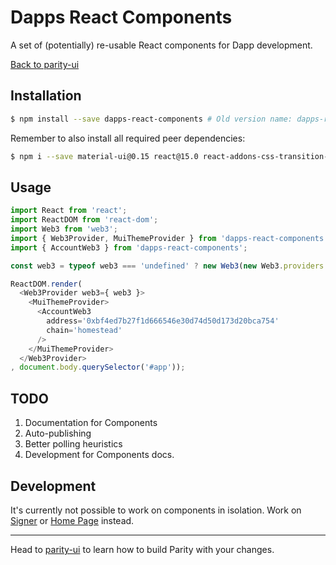 # Dapps React Components

A set of (potentially) re-usable React components for Dapp development.

[Back to parity-ui](../README.md)

## Installation

```bash
$ npm install --save dapps-react-components # Old version name: dapps-react-ui
```

Remember to also install all required peer dependencies:

```bash
$ npm i --save material-ui@0.15 react@15.0 react-addons-css-transition-group@15.1 react-tap-event-plugin@1.0 react-tooltip@2.0
```

## Usage

```javascript
import React from 'react';
import ReactDOM from 'react-dom';
import Web3 from 'web3';
import { Web3Provider, MuiThemeProvider } from 'dapps-react-components';
import { AccountWeb3 } from 'dapps-react-components';

const web3 = typeof web3 === 'undefined' ? new Web3(new Web3.providers.HttpProvider()) : web3;

ReactDOM.render(
  <Web3Provider web3={ web3 }>
    <MuiThemeProvider>
      <AccountWeb3
        address='0xbf4ed7b27f1d666546e30d74d50d173d20bca754'
        chain='homestead'
      />
    </MuiThemeProvider>
  </Web3Provider>
, document.body.querySelector('#app'));

```

## TODO

1. Documentation for Components
1. Auto-publishing
1. Better polling heuristics
1. Development for Components docs.


## Development

It's currently not possible to work on components in isolation. Work on [Signer](../signer/README.md) or [Home Page](../home/README.md) instead.

---

Head to [parity-ui](../README.md) to learn how to build Parity with your changes.


